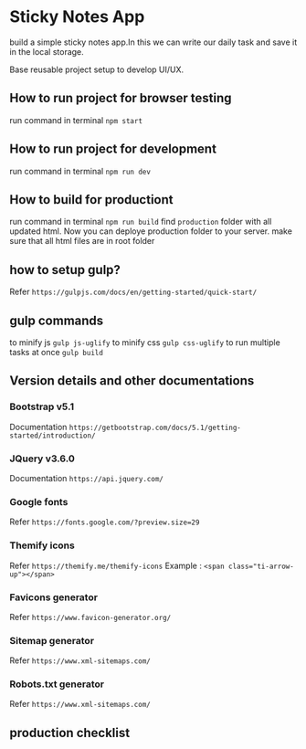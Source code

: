 # Sticky Notes App

build a simple sticky notes app.In this we can write our daily task and save it in the local storage.

Base reusable project setup to develop UI/UX.

## How to run project for browser testing

run command in terminal `npm start`

## How to run project for development

run command in terminal `npm run dev`

## How to build for productiont

run command in terminal `npm run build`
find `production` folder with all updated html. Now you can deploye production folder to your server.
make sure that all html files are in root folder

## how to setup gulp?

Refer `https://gulpjs.com/docs/en/getting-started/quick-start/`

## gulp commands

to minify js `gulp js-uglify`
to minify css `gulp css-uglify`
to run multiple tasks at once `gulp build`

## Version details and other documentations

### Bootstrap v5.1

Documentation `https://getbootstrap.com/docs/5.1/getting-started/introduction/`

### JQuery v3.6.0

Documentation `https://api.jquery.com/`

### Google fonts

Refer `https://fonts.google.com/?preview.size=29`

### Themify icons

Refer `https://themify.me/themify-icons`
Example : `<span class="ti-arrow-up"></span>`

### Favicons generator

Refer `https://www.favicon-generator.org/`

### Sitemap generator

Refer `https://www.xml-sitemaps.com/`

### Robots.txt generator

Refer `https://www.xml-sitemaps.com/`

## production checklist
